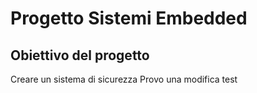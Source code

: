 # Progetto Sistemi Embedded
## Obiettivo del progetto
Creare un sistema di sicurezza 
Provo una modifica
test
